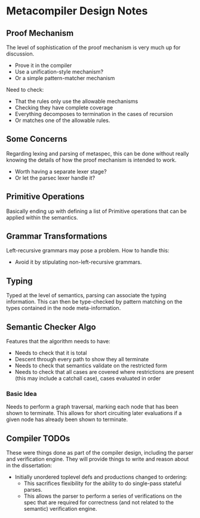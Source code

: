 # Metacompiler Design Notes

## Proof Mechanism
The level of sophistication of the proof mechanism is very much up for
discussion. 

- Prove it in the compiler
- Use a unification-style mechanism?
- Or a simple pattern-matcher mechanism

Need to check:

- That the rules only use the allowable mechanisms
- Checking they have complete coverage
- Everything decomposes to termination in the cases of recursion
- Or matches one of the allowable rules. 

## Some Concerns
Regarding lexing and parsing of metaspec, this can be done without really
knowing the details of how the proof mechanism is intended to work. 

- Worth having a separate lexer stage? 
- Or let the parsec lexer handle it? 

## Primitive Operations
Basically ending up with defining a list of Primitive operations that can be
applied within the semantics. 

## Grammar Transformations
Left-recursive grammars may pose a problem. How to handle this:

- Avoid it by stipulating non-left-recursive grammars. 

## Typing
Typed at the level of semantics, parsing can associate the typing information.
This can then be type-checked by pattern matching on the types contained in the
node meta-information. 

## Semantic Checker Algo
Features that the algorithm needs to have:

- Needs to check that it is total
- Descent through every path to show they all terminate
- Needs to check that semantics validate on the restricted form
- Needs to check that all cases are covered where restrictions are present (this
  may include a catchall case), cases evaluated in order

### Basic Idea
Needs to perform a graph traversal, marking each node that has been shown to 
terminate. This allows for short circuiting later evaluations if a given node 
has already been shown to terminate.  


## Compiler TODOs
These were things done as part of the compiler design, including the parser and
verification engine. They will provide things to write and reason about in the
dissertation:

- Initially unordered toplevel defs and productions changed to ordering:
	+ This sacrifices flexibility for the ability to do single-pass stateful
	parses. 
	+ This allows the parser to perform a series of verifications on the spec
	that are required for correctness (and not related to the semantic) 
	verification engine.
